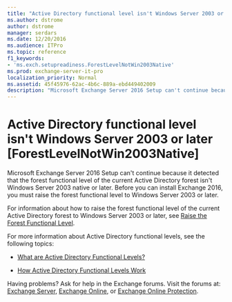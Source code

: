 ```yaml
---
title: "Active Directory functional level isn't Windows Server 2003 or later [ForestLevelNotWin2003Native]"
ms.author: dstrome
author: dstrome
manager: serdars
ms.date: 12/20/2016
ms.audience: ITPro
ms.topic: reference
f1_keywords:
- 'ms.exch.setupreadiness.ForestLevelNotWin2003Native'
ms.prod: exchange-server-it-pro
localization_priority: Normal
ms.assetid: 45f45976-62ac-4b6c-889a-ebd449402009
description: "Microsoft Exchange Server 2016 Setup can't continue because it detected that the forest functional level of the current Active Directory forest isn't Windows Server 2003 native or later. Before you can install Exchange 2016, you must raise the forest functional level to Windows Server 2003 or later."
---
```


# Active Directory functional level isn't Windows Server 2003 or later [ForestLevelNotWin2003Native]

Microsoft Exchange Server 2016 Setup can't continue because it detected that the forest functional level of the current Active Directory forest isn't Windows Server 2003 native or later. Before you can install Exchange 2016, you must raise the forest functional level to Windows Server 2003 or later.
  
For information about how to raise the forest functional level of the current Active Directory forest to Windows Server 2003 or later, see [Raise the Forest Functional Level](https://go.microsoft.com/fwlink/p/?LinkId=294831).
  
For more information about Active Directory functional levels, see the following topics:
  
- [What are Active Directory Functional Levels?](https://go.microsoft.com/fwlink/p/?LinkId=294832)
    
- [How Active Directory Functional Levels Work](https://go.microsoft.com/fwlink/p/?LinkId=294833)
    
Having problems? Ask for help in the Exchange forums. Visit the forums at: [Exchange Server](https://go.microsoft.com/fwlink/p/?linkId=60612), [Exchange Online](https://go.microsoft.com/fwlink/p/?linkId=267542), or [Exchange Online Protection](https://go.microsoft.com/fwlink/p/?linkId=285351).
  

  

